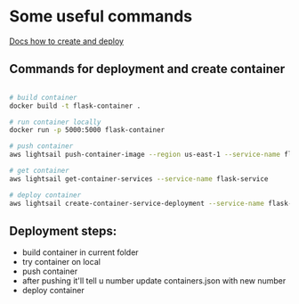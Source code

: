 # Some useful commands

[Docs how to create and deploy](https://aws.amazon.com/getting-started/hands-on/serve-a-flask-app/)

## Commands for deployment and create container

```bash

# build container
docker build -t flask-container .

# run container locally
docker run -p 5000:5000 flask-container 

# push container
aws lightsail push-container-image --region us-east-1 --service-name flask-service --label flask --image flask-container:latest

# get container
aws lightsail get-container-services --service-name flask-service

# deploy container
aws lightsail create-container-service-deployment --service-name flask-service --containers file://containers.json --public-endpoint file://public-endpoint.json
```

## Deployment steps:
- build container in current folder
- try container on local
- push container
- after pushing it'll tell u number update containers.json with new number
- deploy container 